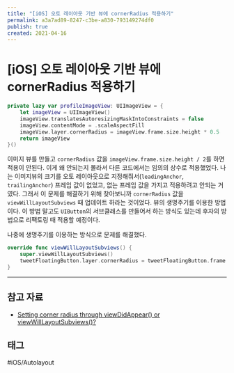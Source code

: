 ```yaml
---
title: "[iOS] 오토 레이아웃 기반 뷰에 cornerRadius 적용하기"
permalink: a3a7ad89-8247-c3be-a830-793149274df0
publish: true
created: 2021-04-16
---
```


# \[iOS] 오토 레이아웃 기반 뷰에 cornerRadius 적용하기

```swift
private lazy var profileImageView: UIImageView = {
    let imageView = UIImageView()
    imageView.translatesAutoresizingMaskIntoConstraints = false
    imageView.contentMode = .scaleAspectFill
    imageView.layer.cornerRadius = imageView.frame.size.height * 0.5
    return imageView
}()
```
이미지 뷰를 만들고 `cornerRadius` 값을 `imageView.frame.size.height / 2`를 하면 적용이 안된다. 이게 왜 안되는지 몰라서 다른 코드에서는 임의의 상수로 적용했었다. 나는 이미지뷰의 크기를 오토 레이아웃으로 지정해줘서(`leadingAnchor`, `trailingAnchor`) 프레임 값이 없었고, 없는 프레임 값을 가지고 적용하려고 안되는 거 였다. 그래서 이 문제를 해결하기 위해 찾아보니까 `cornerRadius` 값을 `viewWillLayoutSubviews` 때 업데이트 하라는 것이었다. 뷰의 생명주기를 이용한 방법이다. 이 방법 말고도 `UIButton`의 서브클래스를 만들어서 하는 방식도 있는데 후자의 방법으로 리팩토링 때 적용할 예정이다.

나중에 생명주기를 이용하는 방식으로 문제를 해결했다.

```swift
override func viewWillLayoutSubviews() {
    super.viewWillLayoutSubviews()
    tweetFloatingButton.layer.cornerRadius = tweetFloatingButton.frame.size.height / 2
}
```

---

## 참고 자료

- [Setting corner radius through viewDidAppear() or viewWillLayoutSubviews()?](https://stackoverflow.com/questions/53971385/setting-corner-radius-through-viewdidappear-or-viewwilllayoutsubviews)

## 태그

#iOS/Autolayout